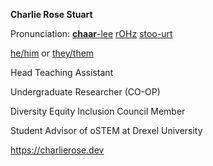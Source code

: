 

**Charlie Rose Stuart**

Pronunciation:
[**chaar**-lee](https://dictionary.cambridge.org/us/media/english/us_pron/u/usc/uscld/uscld03012.mp3)
[rOHz](https://dictionary.cambridge.org/us/media/english/us_pron/r/ros/rose_/rose.mp3)
[stoo-urt](https://www.youtube.com/watch?v=TiZLArcwcGA)

[he/him](http://pronoun.is/he)
or
[they/them](http://pronoun.is/they/.../themselves)

Head Teaching Assistant

Undergraduate Researcher (CO-OP)

Diversity Equity Inclusion Council Member

Student Advisor of oSTEM at Drexel University

<https://charlierose.dev>
